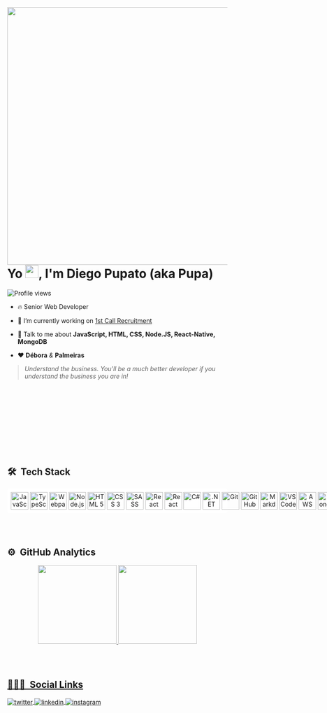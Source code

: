 <img align="right" height="590em" src="https://raw.githubusercontent.com/gist/pupato13/6cf8de78ea73eea8d95c9577caa832b1/raw/0e8f36e4c2ddc981e7dbe96cfe21c482e6345599/githubcard.svg"/>
<h1 align="left">Yo <img src="https://raw.githubusercontent.com/kaueMarques/kaueMarques/master/hi.gif" width="30px">, I'm Diego Pupato (aka Pupa)</h1>
<p align="left"> <img src="https://komarev.com/ghpvc/?username=pupato13&color=green" alt="Profile views" /> </p>

- 🔥 Senior Web Developer

- 🔭 I’m currently working on [1st Call Recruitment](https://www.1stcall.co.nz/)

- 💬 Talk to me about **JavaScript, HTML, CSS, Node.JS, React-Native, MongoDB**

- ❤ **Débora** *&* **Palmeiras**

> *Understand the business. You'll be a much better developer if you understand the business you are in!*

<br><br>
<br><br>
<br><br>
<br><br>
<br>

## 🛠 &nbsp;Tech Stack
<div align="center" style="background-color: #fff; display: flex; align-items: center; border-radius: 4px;">
  <div style="display: flex; align-items: center; padding: 8px; border-radius: 8px;"><br>
    <img align="center" alt="JavaScript" height="40" width="40" src="https://cdn.jsdelivr.net/gh/devicons/devicon/icons/javascript/javascript-original.svg">&nbsp;
    <img align="center" alt="TypeScript" height="40" width="40" src="https://cdn.jsdelivr.net/gh/devicons/devicon/icons/typescript/typescript-original.svg">&nbsp;
    <img align="center" alt="Webpack" height="40" width="40" src="https://cdn.jsdelivr.net/gh/devicons/devicon/icons/webpack/webpack-original.svg">&nbsp;
    <img align="center" alt="Node.js" height="40" width="40" src="https://cdn.jsdelivr.net/gh/devicons/devicon/icons/nodejs/nodejs-original.svg">&nbsp;
    <img align="center" alt="HTML 5" height="40" width="40" src="https://cdn.jsdelivr.net/gh/devicons/devicon/icons/html5/html5-original.svg">&nbsp;
    <img align="center" alt="CSS 3" height="40" width="40" src="https://cdn.jsdelivr.net/gh/devicons/devicon/icons/css3/css3-original.svg">&nbsp;
    <img align="center" alt="SASS" height="40" width="40" src="https://cdn.jsdelivr.net/gh/devicons/devicon/icons/sass/sass-original.svg">&nbsp;
    <img align="center" alt="React" height="40" width="40" src="https://cdn.jsdelivr.net/gh/devicons/devicon/icons/react/react-original.svg">&nbsp;
    <img align="center" alt="React Native" height="40" width="40" src="https://cdn.jsdelivr.net/gh/devicons/devicon/icons/react/react-original.svg">&nbsp;
    <img align="center" alt="C#" height="40" width="40" src="https://cdn.jsdelivr.net/gh/devicons/devicon/icons/csharp/csharp-original.svg">&nbsp;
    <img align="center" alt=".NET Core" height="40" width="40" src="https://cdn.jsdelivr.net/gh/devicons/devicon/icons/dotnetcore/dotnetcore-original.svg">&nbsp;
    <img align="center" alt="Git" height="40" width="40" src="https://cdn.jsdelivr.net/gh/devicons/devicon/icons/git/git-original.svg">&nbsp;
    <img align="center" alt="GitHub" height="40" width="40" src="https://cdn.jsdelivr.net/gh/devicons/devicon/icons/github/github-original.svg">&nbsp;
    <img align="center" alt="Markdown" height="40" width="40" src="https://cdn.jsdelivr.net/gh/devicons/devicon/icons/markdown/markdown-original.svg">&nbsp;
    <img align="center" alt="VS Code" height="40" width="40" src="https://cdn.jsdelivr.net/gh/devicons/devicon/icons/vscode/vscode-original.svg">&nbsp;
    <img align="center" alt="AWS" height="40" width="40" src="https://cdn.jsdelivr.net/gh/devicons/devicon/icons/amazonwebservices/amazonwebservices-original.svg">&nbsp;
    <img align="center" alt="MongoDB" height="40" width="40" src="https://cdn.jsdelivr.net/gh/devicons/devicon/icons/mongodb/mongodb-original.svg">&nbsp;
    <img align="center" alt="PostgreSQL" height="40" width="40" src="https://cdn.jsdelivr.net/gh/devicons/devicon/icons/postgresql/postgresql-original.svg">&nbsp;
    <img align="center" alt="SQL" height="40" width="40" src="https://cdn.jsdelivr.net/gh/devicons/devicon/icons/microsoftsqlserver/microsoftsqlserver-plain.svg">
    <img align="center" alt="SQLite" height="40" width="40" src="https://img.shields.io/badge/-003B57?style=for-the-badge&logo=sqlite&logoColor=white">
  </div>
</div>
  
<br><br>

## ⚙️ &nbsp;GitHub Analytics
<div align="center">
  <a href="https://github.com/pupato13">
  <img height="180em" src="https://github-readme-stats.vercel.app/api?username=pupato13&show_icons=true&theme=dracula&include_all_commits=true&count_private=true"/>
  <img height="180em" src="https://github-readme-stats.vercel.app/api/top-langs/?username=pupato13&layout=compact&langs_count=7&theme=dracula"/>
</div>

<br><br>

## 👨🏽‍🦲 &nbsp;Social Links

<a href="https://twitter.com/pupato13" target="_blank">
  <img align="center" src="https://img.shields.io/badge/-pupato13-1DA1F2?style=plastic&logo=twitter&logoColor=white" alt="twitter"/>  
</a>
<a href="https://www.linkedin.com/in/diego-pupato/" target="_blank">
  <img align="center" src="https://img.shields.io/badge/-diego--pupato-0A66C2?style=plastic&logo=linkedin" alt="linkedin"/>
</a>
<a href="https://instagram.com/pupato.diego" target="_blank">
 <img align="center" src="https://img.shields.io/badge/-pupato.diego-05122A?style=plastict&logo=instagram" alt="instagram"/>
</a>
</p>
